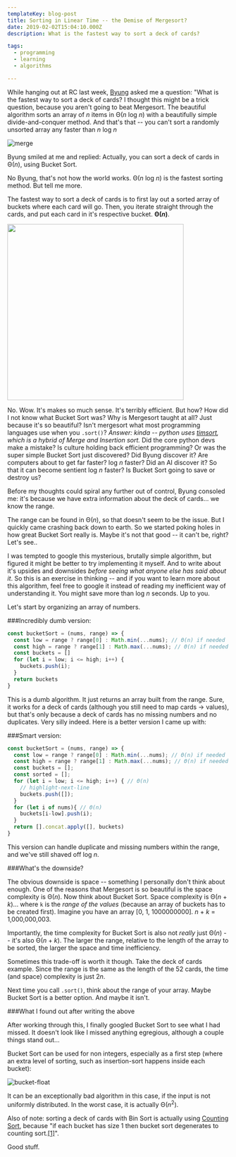 ```yaml
---
templateKey: blog-post
title: Sorting in Linear Time -- the Demise of Mergesort?
date: 2019-02-02T15:04:10.000Z
description: What is the fastest way to sort a deck of cards?

tags:
  - programming
  - learning
  - algorithms

---
```



While hanging out at RC last week, [Byung](http://byshiny.com/) asked me a question: "What is the fastest way to sort a deck of cards?  I thought this might be a trick question, because you aren't going to beat Mergesort.  The beautiful algorithm sorts an array of *n* items in Θ(*n* log *n*) with a beautifully simple divide-and-conquer method.  And that's that -- you can't sort a randomly unsorted array any faster than *n* log *n*

![merge](/img/Merge-sort.gif)

Byung smiled at me and replied:  Actually, you can sort a deck of cards in Θ(*n*), using Bucket Sort.

No Byung, that's not how the world works.  Θ(*n* log *n*) is the fastest sorting method.  But tell me more.

The fastest way to sort a deck of cards is to first lay out a sorted array of buckets where each card will go.  Then, you iterate straight through the cards, and put each card in it's respective bucket.  **Θ(*n*)**.

<img src="/img/bucket-sort.png" width="400" /><br />

No.  Wow.  It's makes so much sense.  It's terribly efficient.  But how?  How did I not know what Bucket Sort was?  Why is Mergesort taught at all?  Just because it's so beautiful?  Isn't mergesort what most programming languages use when you `.sort()`? *Answer: kinda -- python uses [timsort](http://bugs.python.org/file4451/timsort.txt), which is a hybrid of Merge and Insertion sort.* Did the core python devs make a mistake?  Is culture holding back efficient programming?  Or was the super simple Bucket Sort just discovered?  Did Byung discover it?  Are computers about to get far faster?  log *n* faster?  Did an AI discover it?  So that it can become sentient log *n* faster?  Is Bucket Sort going to save or destroy us?

Before my thoughts could spiral any further out of control, Byung consoled me:  it's because we have extra information about the deck of cards... we know the range.  

The range can be found in Θ(*n*), so that doesn't seem to be the issue.  But I quickly came crashing back down to earth.  So we started poking holes in how great Bucket Sort really is.  Maybe it's not that good -- it can't be, right?  Let's see..

I was tempted to google this mysterious, brutally simple algorithm, but figured it might be better to try implementing it myself.  And to write about it's upsides and downsides *before seeing what anyone else has said about it*.  So this is an exercise in thinking -- and if you want to learn more about this algorithm, feel free to google it instead of reading my inefficient way of understanding it.  You might save more than log *n* seconds.  Up to you.

Let's start by organizing an array of numbers.

###Incredibly dumb version:
```javascript
const bucketSort = (nums, range) => {
  const low = range ? range[0] : Math.min(...nums); // Θ(n) if needed
  const high = range ? range[1] : Math.max(...nums); // Θ(n) if needed
  const buckets = []
  for (let i = low; i <= high; i++) {
    buckets.push(i);
  }
  return buckets
}
```

This is a dumb algorithm.  It just returns an array built from the range.  Sure, it works for a deck of cards (although you still need to map cards -> values), but that's only because a deck of cards has no missing numbers and no duplicates.  Very silly indeed.  Here is a better version I came up with:


###Smart version:
```javascript
const bucketSort = (nums, range) => {
  const low = range ? range[0] : Math.min(...nums); // Θ(n) if needed
  const high = range ? range[1] : Math.max(...nums); // Θ(n) if needed
  const buckets = [];
  const sorted = [];
  for (let i = low; i <= high; i++) { // Θ(n)
    // highlight-next-line
    buckets.push([]);
  }
  for (let i of nums){ // Θ(n)
    buckets[i-low].push(i);
  }
  return [].concat.apply([], buckets)
}
```

This version can handle duplicate and missing numbers within the range, and we've still shaved off log *n*. 

###What's the downside?

The obvious downside is space -- something I personally don't think about enough.  One of the reasons that Mergesort is so beautiful is the space complexity is Θ(*n*).  Now think about Bucket Sort.  Space complexity is Θ(*n* + *k*)... where `k` is the *range of the values* (because an array of buckets has to be created first).  Imagine you have an array [0, 1, 1000000000].  *n* + *k* = 1,000,000,003.

Importantly, the time complexity for Bucket Sort is also not *really* just Θ(*n*) -- it's also Θ(*n* + *k*).  The larger the range, relative to the length of the array to be sorted, the larger the space and time inefficiency.

Sometimes this trade-off is worth it though.  Take the deck of cards example.  Since the range is the same as the length of the 52 cards, the time (and space) complexity is just 2*n*.

Next time you call `.sort()`, think about the range of your array.  Maybe Bucket Sort is a better option.  And maybe it isn't. 

###What I found out after writing the above

After working through this, I finally googled Bucket Sort to see what I had missed.  It doesn't look like I missed anything egregious, although a couple things stand out...

Bucket Sort can be used for non integers, especially as a first step (where an extra level of sorting, such as insertion-sort happens inside each bucket):

![bucket-float](/img/bucket-float.png)

It can be an exceptionally bad algorithm in this case, if the input is not uniformly distributed.  In the worst case, it is actually Θ(*n*<sup>2</sup>).  

Also of note: sorting a deck of cards with Bin Sort is actually using [Counting Sort](https://en.wikipedia.org/wiki/Counting_sort), because "if each bucket has size 1 then bucket sort degenerates to counting sort.[[1]](https://en.wikipedia.org/wiki/Bucket_sort#Comparison_with_other_sorting_algorithms)".  

Good stuff.